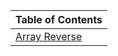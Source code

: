 |Table of Contents |
|------------------|
|[Array Reverse](./javascript/code-challenges/array-reverse/README.md)
